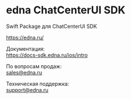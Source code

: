 # edna ChatCenterUI SDK

Swift Package для ChatCenterUI SDK

https://edna.ru/

Документация:<br>
https://docs-sdk.edna.ru/ios/intro

По вопросам продаж:<br>
sales@edna.ru

Техническая поддержка:<br>
support@edna.ru
